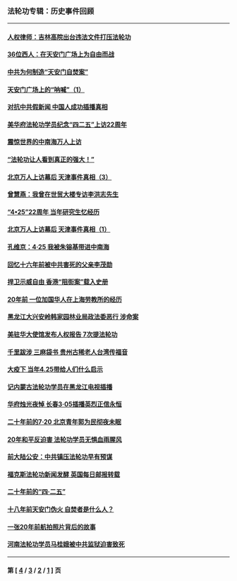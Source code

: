 ### 法轮功专辑：历史事件回顾
---
#### [人权律师：吉林高院出台违法文件打压法轮功](../../pages/nf5793/n13825665.md?11270430) 
#### [36位西人：在天安门广场上为自由而战](../../pages/nf5793/n13390029.md?11270430) 
#### [中共为何制造“天安门自焚案”](../../pages/nf5793/n13183270.md?11270430) 
#### [天安门广场上的“呐喊”（1）](../../pages/nf5793/n13105277.md?11270430) 
#### [对抗中共假新闻 中国人成功插播真相](../../pages/nf5793/n12910618.md?11270430) 
#### [美华府法轮功学员纪念“四二五”上访22周年](../../pages/nf5793/n12904445.md?11270430) 
#### [震惊世界的中南海万人上访](../../pages/nf5793/n12903976.md?11270430) 
#### [“法轮功让人看到真正的强大！”](../../pages/nf5793/n12903195.md?11270430) 
#### [北京万人上访幕后 天津事件真相（3）](../../pages/nf5793/n12902807.md?11270430) 
#### [曾慧燕：我曾在世贸大楼专访李洪志先生](../../pages/nf5793/n12898729.md?11270430) 
#### [“4•25”22周年 当年研究生忆经历](../../pages/nf5793/n12894152.md?11270430) 
#### [北京万人上访幕后 天津事件真相（1）](../../pages/nf5793/n12885174.md?11270430) 
#### [孔维京：4·25 我被朱镕基带进中南海](../../pages/nf5793/n12864987.md?11270430) 
#### [回忆十六年前被中共害死的父亲李茂勋](../../pages/nf5793/n12880270.md?11270430) 
#### [捍卫示威自由 香港“阻街案”载入史册](../../pages/nf5793/n12811245.md?11270430) 
#### [20年前 一位加国华人在上海劳教所的经历](../../pages/nf5793/n12707932.md?11270430) 
#### [黑龙江大兴安岭韩家园林业局政法委恶行 涉命案](../../pages/nf5793/n12622815.md?11270430) 
#### [美驻华大使馆发布人权报告 7次提法轮功](../../pages/nf5793/n12520541.md?11270430) 
#### [千里跋涉 三麻袋书 贵州古稀老人台湾传福音](../../pages/nf5793/n12198750.md?11270430) 
#### [大疫下 当年4.25带给人们什么启示](../../pages/nf5793/n12058565.md?11270430) 
#### [记内蒙古法轮功学员在黑龙江电视插播](../../pages/nf5793/n11699194.md?11270430) 
#### [华府烛光夜悼 长春3·05插播英烈正信永恒](../../pages/nf5793/n11397432.md?11270430) 
#### [二十年前的7·20 北京青年郭为民彻夜未眠](../../pages/nf5793/n11354195.md?11270430) 
#### [20年和平反迫害 法轮功学员无惧血雨腥风](../../pages/nf5793/n11348279.md?11270430) 
#### [前大陆公安：中共镇压法轮功早有预谋](../../pages/nf5793/n11352168.md?11270430) 
#### [福克斯法轮功新闻发酵  英国每日邮报转载](../../pages/nf5793/n11285952.md?11270430) 
#### [二十年前的“四·二五”](../../pages/nf5793/n11207639.md?11270430) 
#### [十八年前天安门伪火 自焚者是什么人？](../../pages/nf5793/n10996556.md?11270430) 
#### [一张20年前航拍照片背后的故事](../../pages/nf5793/n10693797.md?11270430) 
#### [河南法轮功学员马桂娥被中共监狱迫害致死](../../pages/nf5793/n10684974.md?11270430) 

---
#### 第 [ [4](./4.md?11270430) / [3](./3.md?11270430) / [2](./2.md?11270430) / [1](./1.md?11270430) ] 页
